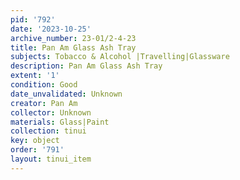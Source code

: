 ```yaml
---
pid: '792'
date: '2023-10-25'
archive_number: 23-01/2-4-23
title: Pan Am Glass Ash Tray
subjects: Tobacco & Alcohol |Travelling|Glassware
description: Pan Am Glass Ash Tray
extent: '1'
condition: Good
date_unvalidated: Unknown
creator: Pan Am
collector: Unknown
materials: Glass|Paint
collection: tinui
key: object
order: '791'
layout: tinui_item
---
```

